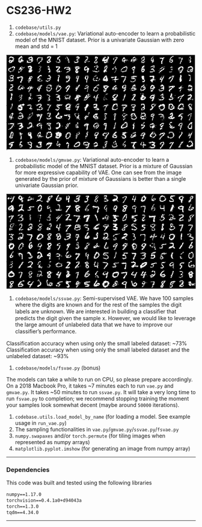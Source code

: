 # CS236-HW2

1. `codebase/utils.py`
1. `codebase/models/vae.py`: Variational auto-encoder to learn a probabilistic model of the MNIST dataset. Prior is a univariate Gaussian with zero mean and std = 1

![Image Sample generated by VAE](images/VAE_P1.png)

1. `codebase/models/gmvae.py`: Variational auto-encoder to learn a probabilistic model of the MNIST dataset. Prior is a mixture of Gaussian for more expressive capability of VAE. One can see from the image generated by the prior of mixture of Gaussians is better than a single univariate Gaussian prior.

![Samples generated by VAE with mixture of Gaussians prior](images/GMVAE_P2_sample.PNG)

1. `codebase/models/ssvae.py`: Semi-supervised VAE.  We have 100 samples where the digits are known and for the rest of the samples the digit labels are unknown. We are interested in building a classiﬁer that predicts the digit given the sample x. However, we would like to leverage the large amount of unlabeled data that we have to improve our classiﬁer’s performance.

Classification accuracy when using only the small labeled dataset: ~73%
Classification accuracy when using only the small labeled dataset and the unlabeled dataset: ~93%

1. `codebase/models/fsvae.py` (bonus)


The models can take a while to run on CPU, so please prepare accordingly. On a
2018 Macbook Pro, it takes ~7 minutes each to run `vae.py` and `gmvae.py`. It
takes ~50 minutes to run `ssvae.py`. It will take a very long time to run
`fsvae.py` to completion; we recommend stopping training the moment your samples
look somewhat decent (maybe around `50000` iterations). 

1. `codebase.utils.load_model_by_name` (for loading a model. See example usage in `run_vae.py`)
1. The sampling functionalities in `vae.py`/`gmvae.py`/`ssvae.py`/`fsvae.py`
1. `numpy.swapaxes` and/or `torch.permute` (for tiling images when represented as numpy arrays)
1. `matplotlib.pyplot.imshow` (for generating an image from numpy array)

---

### Dependencies

This code was built and tested using the following libraries

```
numpy==1.17.0
torchvision==0.4.1a0+d94043a
torch==1.3.0
tqdm==4.34.0
```

---


